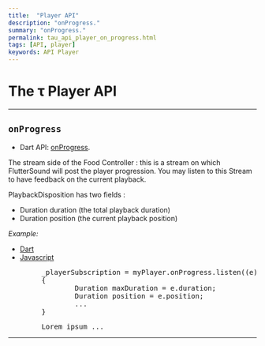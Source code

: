 ```yaml
---
title:  "Player API"
description: "onProgress."
summary: "onProgress."
permalink: tau_api_player_on_progress.html
tags: [API, player]
keywords: API Player
---
```

# The &tau; Player API

---------------------------------------------------------------------------------------------------------------------------------

## `onProgress`

- Dart API: [onProgress](pages/flutter-sound/api/player/FlutterSoundPlayer/onProgress.html).

The stream side of the Food Controller : this is a stream on which FlutterSound will post the player progression.
You may listen to this Stream to have feedback on the current playback.

PlaybackDisposition has two fields :
- Duration duration  (the total playback duration)
- Duration position  (the current playback position)

*Example:*
<ul id="profileTabs" class="nav nav-tabs">
    <li class="active"><a href="#dart" data-toggle="tab">Dart</a></li>
    <li><a href="#javascript" data-toggle="tab">Javascript</a></li>
</ul>
<div class="tab-content">

<div role="tabpanel" class="tab-pane active" id="dart">

<pre>
        _playerSubscription = myPlayer.onProgress.listen((e)
        {
                Duration maxDuration = e.duration;
                Duration position = e.position;
                ...
        }
</pre>

</div>

<div role="tabpanel" class="tab-pane" id="javascript">
<pre>
        Lorem ipsum ...
</pre>
</div>

</div>

----------------------------------------------------------------------------------------------------------------------------------

